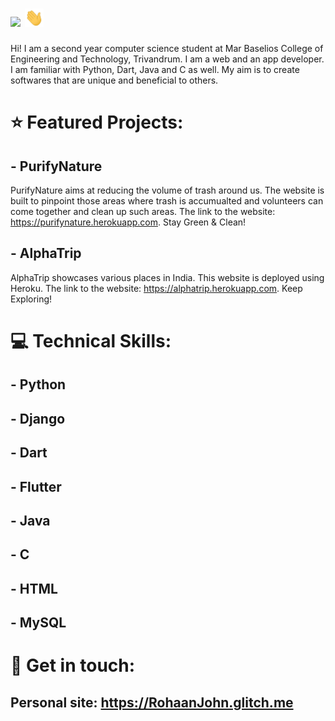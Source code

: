 # <img src="https://img.icons8.com/doodle/100/000000/hello--v1.png"/> <img src="https://raw.githubusercontent.com/ABSphreak/ABSphreak/master/gifs/Hi.gif" width="30px">




Hi! I am a second year computer science student at Mar Baselios College of Engineering and Technology, Trivandrum. I am a web and an app developer. I am familiar with Python, Dart, Java and C as well. My aim is to create softwares that are unique and beneficial to others.

# ⭐ Featured Projects:
## - PurifyNature 
PurifyNature aims at reducing the volume of trash around us. The website is built to pinpoint those areas where trash is accumualted and volunteers can come together and clean up such areas. 
The link to the website: https://purifynature.herokuapp.com.
Stay Green & Clean!
## - AlphaTrip 
AlphaTrip showcases various places in India. This website is deployed using Heroku. 
The link to the website: https://alphatrip.herokuapp.com. Keep Exploring!

# 💻 Technical Skills:
## - Python
## - Django
## - Dart
## - Flutter
## - Java
## - C
## - HTML
## - MySQL


# 👋 Get in touch:


## Personal site: https://RohaanJohn.glitch.me





